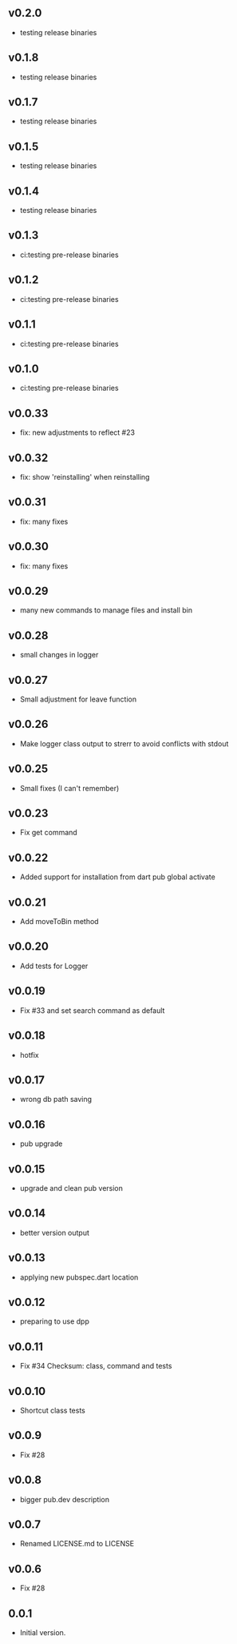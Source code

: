 ## v0.2.0
- testing release binaries
## v0.1.8
- testing release binaries
## v0.1.7
- testing release binaries
## v0.1.5
- testing release binaries
## v0.1.4
- testing release binaries
## v0.1.3
- ci:testing pre-release binaries
## v0.1.2
- ci:testing pre-release binaries
## v0.1.1
- ci:testing pre-release binaries
## v0.1.0
- ci:testing pre-release binaries
## v0.0.33
- fix: new adjustments to reflect #23
## v0.0.32
- fix: show 'reinstalling' when reinstalling
## v0.0.31
- fix: many fixes
## v0.0.30
- fix: many fixes
## v0.0.29
- many new commands to manage files and install bin
## v0.0.28
- small changes in logger
## v0.0.27
- Small adjustment for leave function
## v0.0.26
- Make logger class output to strerr to avoid conflicts with stdout
## v0.0.25
- Small fixes (I can't remember)
## v0.0.23
- Fix get command
## v0.0.22
- Added support for installation from dart pub global activate
## v0.0.21
- Add moveToBin method
## v0.0.20
- Add tests for Logger
## v0.0.19
- Fix #33 and set search command as default
## v0.0.18
- hotfix
## v0.0.17
- wrong db path saving
## v0.0.16
- pub upgrade
## v0.0.15
- upgrade and clean pub version
## v0.0.14
- better version output
## v0.0.13
- applying new pubspec.dart location
## v0.0.12
- preparing to use dpp
## v0.0.11
- Fix #34 Checksum: class, command and tests
## v0.0.10
- Shortcut class tests
## v0.0.9
- Fix #28
## v0.0.8
- bigger pub.dev description
## v0.0.7
- Renamed LICENSE.md to LICENSE
## v0.0.6
- Fix #28
## 0.0.1
- Initial version.
